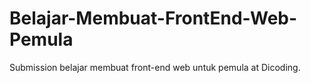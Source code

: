 # Belajar-Membuat-FrontEnd-Web-Pemula
Submission belajar membuat front-end web untuk pemula at Dicoding.
